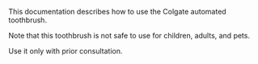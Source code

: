 This documentation describes how to use the Colgate automated toothbrush.

Note that this toothbrush is not safe to use for children, adults, and pets.

Use it only with prior consultation.

